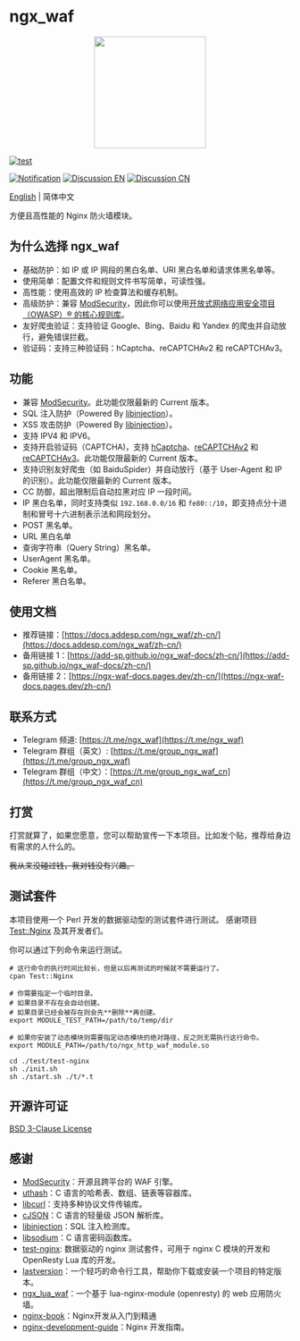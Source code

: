 # ngx_waf


<p align="center">
    <img src="https://cdn.jsdelivr.net/gh/ADD-SP/ngx_waf@master/assets/logo.png" width=200 height=200/>
</p>


[![test](https://github.com/ADD-SP/ngx_waf/actions/workflows/test.yml/badge.svg)](https://github.com/ADD-SP/ngx_waf/actions/workflows/test.yml)

[![Notification](https://img.shields.io/badge/Notification-Telegram%20Channel-blue)](https://t.me/ngx_waf)
[![Discussion EN](https://img.shields.io/badge/Discussion%20EN-Telegram%20Group-blue)](https://t.me/group_ngx_waf)
[![Discussion CN](https://img.shields.io/badge/Discussion%20CN-Telegram%20Group-blue)](https://t.me/group_ngx_waf_cn)

[English](README.md) | 简体中文

方便且高性能的 Nginx 防火墙模块。

## 为什么选择 ngx_waf

* 基础防护：如 IP 或 IP 网段的黑白名单、URI 黑白名单和请求体黑名单等。
* 使用简单：配置文件和规则文件书写简单，可读性强。
* 高性能：使用高效的 IP 检查算法和缓存机制。
* 高级防护：兼容 [ModSecurity](https://github.com/SpiderLabs/ModSecurity)，因此你可以使用[开放式网络应用安全项目（OWASP）® 的核心规则库](https://owasp.org/www-project-modsecurity-core-rule-set/)。
* 友好爬虫验证：支持验证 Google、Bing、Baidu 和 Yandex 的爬虫并自动放行，避免错误拦截。
* 验证码：支持三种验证码：hCaptcha、reCAPTCHAv2 和 reCAPTCHAv3。

## 功能

* 兼容 [ModSecurity](https://github.com/SpiderLabs/ModSecurity)。此功能仅限最新的 Current 版本。
* SQL 注入防护（Powered By [libinjection](https://github.com/libinjection/libinjection)）。
* XSS 攻击防护（Powered By [libinjection](https://github.com/libinjection/libinjection)）。
* 支持 IPV4 和 IPV6。
* 支持开启验证码（CAPTCHA)，支持 [hCaptcha](https://www.hcaptcha.com/)、[reCAPTCHAv2](https://developers.google.com/recaptcha) 和 [reCAPTCHAv3](https://developers.google.com/recaptcha)。此功能仅限最新的 Current 版本。
* 支持识别友好爬虫（如 BaiduSpider）并自动放行（基于 User-Agent 和 IP 的识别）。此功能仅限最新的 Current 版本。
* CC 防御，超出限制后自动拉黑对应 IP 一段时间。
* IP 黑白名单，同时支持类似 `192.168.0.0/16` 和 `fe80::/10`，即支持点分十进制和冒号十六进制表示法和网段划分。
* POST 黑名单。
* URL 黑白名单
* 查询字符串（Query String）黑名单。
* UserAgent 黑名单。
* Cookie 黑名单。
* Referer 黑白名单。

## 使用文档

* 推荐链接：[https://docs.addesp.com/ngx_waf/zh-cn/](https://docs.addesp.com/ngx_waf/zh-cn/)
* 备用链接 1：[https://add-sp.github.io/ngx_waf-docs/zh-cn/](https://add-sp.github.io/ngx_waf-docs/zh-cn/)
* 备用链接 2：[https://ngx-waf-docs.pages.dev/zh-cn/](https://ngx-waf-docs.pages.dev/zh-cn/)

## 联系方式

* Telegram 频道: [https://t.me/ngx_waf](https://t.me/ngx_waf)
* Telegram 群组（英文）: [https://t.me/group_ngx_waf](https://t.me/group_ngx_waf)
* Telegram 群组（中文）：[https://t.me/group_ngx_waf_cn](https://t.me/group_ngx_waf_cn)

## 打赏

打赏就算了，如果您愿意，您可以帮助宣传一下本项目。比如发个贴，推荐给身边有需求的人什么的。

<del>我从来没碰过钱，我对钱没有兴趣。</del>

## 测试套件

本项目使用一个 Perl 开发的数据驱动型的测试套件进行测试。
感谢项目 [Test::Nginx](http://search.cpan.org/perldoc?Test::Nginx) 及其开发者们。

你可以通过下列命令来运行测试。

```shell
# 这行命令的执行时间比较长，但是以后再测试的时候就不需要运行了。
cpan Test::Nginx

# 你需要指定一个临时目录。
# 如果目录不存在会自动创建。
# 如果目录已经会被存在则会先**删除**再创建。
export MODULE_TEST_PATH=/path/to/temp/dir

# 如果你安装了动态模块则需要指定动态模块的绝对路径，反之则无需执行这行命令。
export MODULE_PATH=/path/to/ngx_http_waf_module.so

cd ./test/test-nginx
sh ./init.sh
sh ./start.sh ./t/*.t
```


## 开源许可证

[BSD 3-Clause License](LICENSE)

## 感谢

* [ModSecurity](https://github.com/SpiderLabs/ModSecurity)：开源且跨平台的 WAF 引擎。
* [uthash](https://github.com/troydhanson/uthash)：C 语言的哈希表、数组、链表等容器库。
* [libcurl](https://curl.se/libcurl/)：支持多种协议文件传输库。
* [cJSON](https://github.com/DaveGamble/cJSON)：C 语言的轻量级 JSON 解析库。
* [libinjection](https://github.com/libinjection/libinjection)：SQL 注入检测库。
* [libsodium](https://github.com/jedisct1/libsodium)：C 语言密码函数库。
* [test-nginx](https://github.com/openresty/test-nginx): 数据驱动的 nginx 测试套件，可用于 nginx C 模块的开发和 OpenResty Lua 库的开发。 
* [lastversion](https://github.com/dvershinin/lastversion)：一个轻巧的命令行工具，帮助你下载或安装一个项目的特定版本。
* [ngx_lua_waf](https://github.com/loveshell/ngx_lua_waf)：一个基于 lua-nginx-module (openresty) 的 web 应用防火墙。
* [nginx-book](https://github.com/taobao/nginx-book)：Nginx开发从入门到精通 
* [nginx-development-guide](https://github.com/baishancloud/nginx-development-guide)：Nginx 开发指南。
